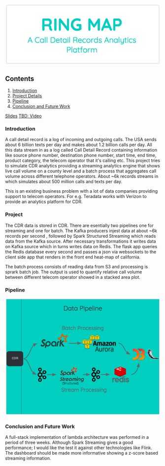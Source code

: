 [![Ring Map](https://github.com/myonlinecode1988/insight-project-arnab/blob/master/ring_map.png)]()


## Contents

1. [Introduction](README.md#introduction)
2. [Project Details](README.md#project-details)
3. [Pipeline](README.md#pipeline)
4. [Conclusion and Future Work](README.md#conclusion-and-future-work)

[Slides](http://bit.ly/2rBhiaD)
[TBD: Video]()


### Introduction
A call detail record is a log of incoming and outgoing calls. 
The USA sends about 6 billion texts per day and makes about 1.2 billion calls per day. All this data stream in as a log called Call Detail Record containing information like source phone number, destination phone number, start time, end time, product category, the telecom operator that it's calling etc. This project tries to simulate CDR analytics providing a streaming analytics engine that shows live call volume on a county level and a batch process that aggregates call volume across different telephone operators. About ~6k records streams in which simulates about 500 million calls and texts per day.

This is an existing business problem with a lot of data companies providing support to telecom operators. For e.g. Teradata works with Verizon to provide an analytics platform
for CDR.

### Project 
The CDR data is stored in CDR. There are esentially two pipelines one for streaming and one for batch. The Kafka producers injest data at about ~6k records per second , followed by Spark Structured Streaming which reads data from the Kafka source. After necessary transformations it writes data on Kafka source which in turns writes data on Redis.
The flask app queries the Redis database every second and passes a json via websockets to the client side app that renders in the front end heat-map of california.

The batch process consists of reading data from S3 and processing is sprark batch job.
The output is used to quantify relative call volume between different telecom operator
showed in a stacked area plot.


### Pipeline
[![Ring Map](https://github.com/myonlinecode1988/insight-project-arnab/blob/master/pipeline.jpg)]()

### Conclusion and Future Work
A full-stack implementation of lambda architecture was performed in a period of three weeks. Although Spark Streaming gives a good performance; I would like the test it against other technologies like Flink. The dashboard should be made more informative showing a z-score based streaming information.


